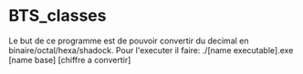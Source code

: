 # BTS_classes
Le but de ce programme est de pouvoir convertir du decimal en binaire/octal/hexa/shadock.
Pour l'executer il faire:
./[name executable].exe [name base] [chiffre a convertir]
